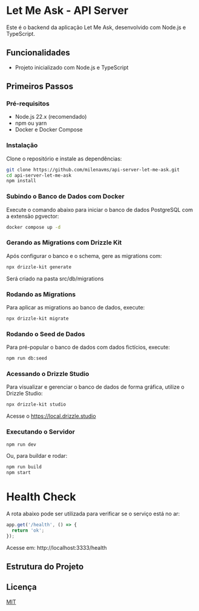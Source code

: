 # Let Me Ask - API Server

Este é o backend da aplicação Let Me Ask, desenvolvido com Node.js e TypeScript.

## Funcionalidades

- Projeto inicializado com Node.js e TypeScript

## Primeiros Passos

### Pré-requisitos

- Node.js 22.x (recomendado)
- npm ou yarn
- Docker e Docker Compose

### Instalação

Clone o repositório e instale as dependências:

```sh
git clone https://github.com/milenavms/api-server-let-me-ask.git
cd api-server-let-me-ask
npm install
```

### Subindo o Banco de Dados com Docker

Execute o comando abaixo para iniciar o banco de dados PostgreSQL com a extensão pgvector:

```sh
docker compose up -d
```

### Gerando as Migrations com Drizzle Kit

Após configurar o banco e o schema, gere as migrations com:

```sh
npx drizzle-kit generate
```
Será criado na pasta src/db/migrations

### Rodando as Migrations

Para aplicar as migrations ao banco de dados, execute:

```sh
npx drizzle-kit migrate
```

### Rodando o Seed de Dados

Para pré-popular o banco de dados com dados fictícios, execute:

```sh
npm run db:seed
```

### Acessando o Drizzle Studio

Para visualizar e gerenciar o banco de dados de forma gráfica, utilize o Drizzle Studio:

```sh
npx drizzle-kit studio
```

Acesse o https://local.drizzle.studio

### Executando o Servidor

```sh
npm run dev
```

Ou, para buildar e rodar:

```sh
npm run build
npm start
```

# Health Check

A rota abaixo pode ser utilizada para verificar se o serviço está no ar:

```ts
app.get('/health', () => {
  return 'ok';
});
```

Acesse em: http://localhost:3333/health



## Estrutura do Projeto


## Licença

[MIT](LICENSE)
